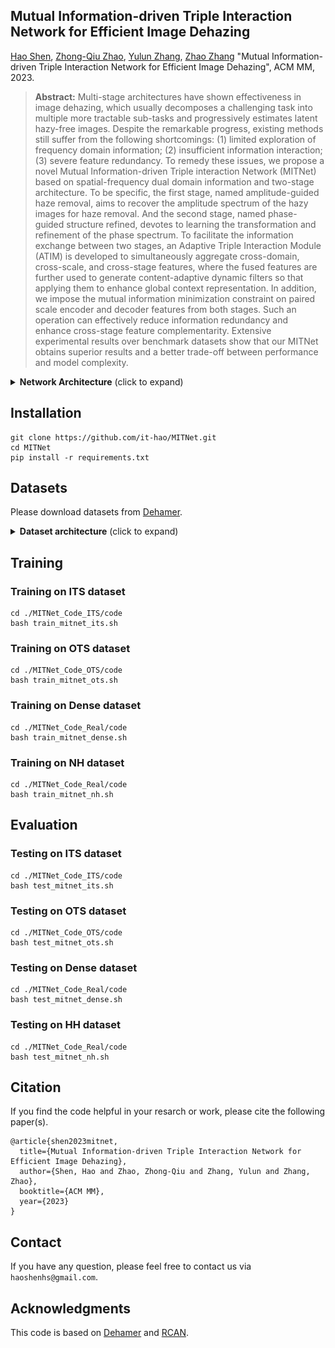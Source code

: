 ## Mutual Information-driven Triple Interaction Network for Efficient Image Dehazing 

[Hao Shen](https://github.com/it-hao), [Zhong-Qiu Zhao](http://faculty.hfut.edu.cn/zzq123456/zh_CN/index.htm), [Yulun Zhang](https://yulunzhang.com/), [Zhao Zhang](https://sites.google.com/site/cszzhang) "Mutual Information-driven Triple Interaction Network for Efficient Image Dehazing", ACM MM, 2023.  

> **Abstract:** Multi-stage architectures have shown effectiveness in image dehazing, which usually decomposes a challenging task into multiple more tractable sub-tasks and progressively estimates latent hazy-free images. Despite the remarkable progress, existing methods still suffer from the following shortcomings: (1) limited exploration of frequency domain information; (2) insufficient information interaction; (3) severe feature redundancy. To remedy these issues, we propose a novel Mutual Information-driven Triple interaction Network (MITNet) based on spatial-frequency dual domain information and two-stage architecture. To be specific, the first stage, named amplitude-guided haze removal, aims to recover the amplitude spectrum of the hazy images for haze removal. And the second stage, named phase-guided structure refined, devotes to learning the transformation and refinement of the phase spectrum. To facilitate the information exchange between two stages, an Adaptive Triple Interaction Module (ATIM) is developed to simultaneously aggregate cross-domain, cross-scale, and cross-stage features, where the fused features are further used to generate content-adaptive dynamic filters so that applying them to enhance global context representation. In addition, we impose the mutual information minimization constraint on paired scale encoder and decoder features from both stages. Such an operation can effectively reduce information redundancy and enhance cross-stage feature complementarity. Extensive experimental results over benchmark datasets show that our MITNet obtains superior results and a better trade-off between performance and model complexity.

<details>
  <summary> <strong>Network Architecture</strong> (click to expand) 	</summary>
<p align="center">
  <img src="Figs\net.png" alt="net" width="900px"/>
</p>
<p align="center">
  <img src="Figs\block.png" alt="block" width="800px"/>
</p>
</details>

## Installation

```
git clone https://github.com/it-hao/MITNet.git
cd MITNet
pip install -r requirements.txt
```

## Datasets

Please download datasets from [Dehamer](https://github.com/Li-Chongyi/Dehamer).

<details>
  <summary> <strong>Dataset architecture</strong> (click to expand) 	</summary>
<p align="center">
  <img src="Figs\data.png" alt="data" width="800px"/>
</p>
</details>

## Training

### Training on ITS dataset

```shell
cd ./MITNet_Code_ITS/code
bash train_mitnet_its.sh 
```

### Training on OTS dataset

```shell
cd ./MITNet_Code_OTS/code
bash train_mitnet_ots.sh 
```

### Training on Dense dataset

```shell
cd ./MITNet_Code_Real/code
bash train_mitnet_dense.sh 
```

### Training on NH dataset

```shell
cd ./MITNet_Code_Real/code
bash train_mitnet_nh.sh
```

## Evaluation

### Testing on ITS dataset

```shell
cd ./MITNet_Code_ITS/code
bash test_mitnet_its.sh 
```

### Testing on OTS dataset

```shell
cd ./MITNet_Code_OTS/code
bash test_mitnet_ots.sh 
```
### Testing on Dense dataset

```shell
cd ./MITNet_Code_Real/code
bash test_mitnet_dense.sh 
```

### Testing on HH dataset

```shell
cd ./MITNet_Code_Real/code
bash test_mitnet_nh.sh 
```


## Citation

If you find the code helpful in your resarch or work, please cite the following paper(s).

```
@article{shen2023mitnet,
  title={Mutual Information-driven Triple Interaction Network for Efficient Image Dehazing},
  author={Shen, Hao and Zhao, Zhong-Qiu and Zhang, Yulun and Zhang, Zhao},
  booktitle={ACM MM},
  year={2023}
}
```

## Contact

If you have any question, please feel free to contact us via `haoshenhs@gmail.com`.

## Acknowledgments

This code is based on [Dehamer](https://github.com/Li-Chongyi/Dehamer) and [RCAN](https://github.com/yulunzhang/RCAN).
